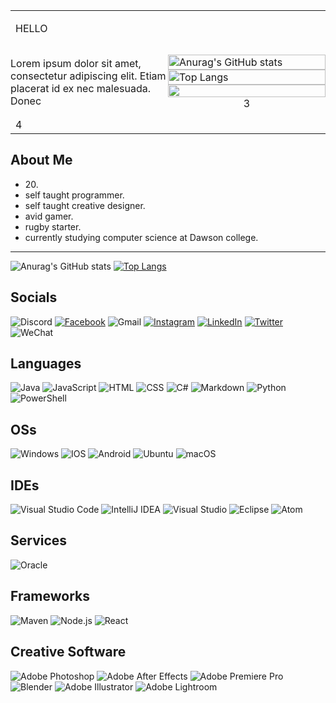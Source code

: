 <table style="width: 100%; table-layout: fixed; border-collapse: collapse; border: none;" cellspacing="0" cellpadding="0">
  <tr>
    <!-- First row with HELLO content -->
    <td colspan="2" style="border: none;">
      <p>HELLO</p>
    </td>
  </tr>
  <tr>
    <!-- Left column (50% width) -->
    <td style="border: none; width: 50%; padding: 0; margin: 0;">
      <p>Lorem ipsum dolor sit amet, consectetur adipiscing elit. Etiam placerat id ex nec malesuada. Donec </p>
    </td>
    <!-- Right column (50% width) with images -->
    <td style="border: none; width: 50%; padding: 0; margin: 0;">
      <div style="display: flex; flex-direction: column; justify-content: center; align-items: center;">
        <img src="https://github-readme-stats.vercel.app/api?username=Yu-Hua-Yang&hide=contribs,prs&show_icons=true&theme=material-palenight&hide_border=true" alt="Anurag's GitHub stats" style="width: 100%; margin: 0;">
        <img src="https://github-readme-stats.vercel.app/api/top-langs/?username=anuraghazra&layout=compact&theme=material-palenight&hide_border=true" alt="Top Langs" style="width: 100%; margin: 0;">
        <img src="https://github-readme-streak-stats.herokuapp.com/?user=Yu-Hua-Yang&theme=material-palenight&hide_border=true" style="width: 100%;>
      </div>
    </td>
  </tr>
  <tr>
    <!-- Row 3 -->
    <td colspan="2" style="border: none;">3</td>
  </tr>
  <tr>
    <!-- Row 4 -->
    <td colspan="2" style="border: none;">4</td>
  </tr>
</table>





## About Me
- 20\.
- self taught programmer.
- self taught creative designer.
- avid gamer.
- rugby starter.
- currently studying computer science at Dawson college.
---

![Anurag's GitHub stats](https://github-readme-stats.vercel.app/api?username=Yu-Hua-Yang&hide=contribs,prs&show_icons=true&theme=material-palenight&locale=cn&hide_border=true&card_width=500px)
[![Top Langs](https://github-readme-stats.vercel.app/api/top-langs/?username=anuraghazra&layout=donut&theme=material-palenight&hide_border=true&card_width=400px)](https://github.com/anuraghazra/github-readme-stats)
## Socials
<a>![Discord](https://img.shields.io/badge/Discord-%235865F2.svg?style=for-the-badge&logo=discord&logoColor=white)</a>
<a href="https://www.facebook.com/yuhua.yang.5891">![Facebook](https://img.shields.io/badge/Facebook-%231877F2.svg?style=for-the-badge&logo=Facebook&logoColor=white)</a>
<a>![Gmail](https://img.shields.io/badge/Gmail-D14836?style=for-the-badge&logo=gmail&logoColor=white)</a>
<a href="https://www.instagram.com/yuhua._yang/">![Instagram](https://img.shields.io/badge/Instagram-%23E4405F.svg?style=for-the-badge&logo=Instagram&logoColor=white)</a>
<a href="https://www.linkedin.com/in/yu-hua-yang-106929235">![LinkedIn](https://img.shields.io/badge/linkedin-%230077B5.svg?style=for-the-badge&logo=linkedin&logoColor=white)</a>
<a href="https://twitter.com/YuHuaYang10?t=bJLWyBNVY49e4_HKtXvZhg&s=09">![Twitter](https://img.shields.io/badge/Twitter-%231DA1F2.svg?style=for-the-badge&logo=Twitter&logoColor=white)</a>
<a>![WeChat](https://img.shields.io/badge/WeChat-07C160?style=for-the-badge&logo=wechat&logoColor=white)</a>

## Languages
![Java](https://img.shields.io/badge/java-%23ED8B00.svg?style=for-the-badge&logo=java&logoColor=white)
![JavaScript](https://img.shields.io/badge/JavaScript-F7DF1E?style=for-the-badge&logo=javascript&logoColor=black)
![HTML](https://img.shields.io/badge/HTML_5-E34F26?style=for-the-badge&logo=html5&logoColor=white)
![CSS](https://img.shields.io/badge/CSS_3-1572B6?style=for-the-badge&logo=css3&logoColor=white)
![C#](https://img.shields.io/badge/c%23-%23239120.svg?style=for-the-badge&logo=c-sharp&logoColor=white)
![Markdown](https://img.shields.io/badge/markdown-%23000000.svg?style=for-the-badge&logo=markdown&logoColor=white)
![Python](https://img.shields.io/badge/python-3670A0?style=for-the-badge&logo=python&logoColor=ffdd54)
![PowerShell](https://img.shields.io/badge/PowerShell-%235391FE.svg?style=for-the-badge&logo=powershell&logoColor=white)

## OSs
![Windows](https://img.shields.io/badge/Windows-0078D6?style=for-the-badge&logo=windows&logoColor=white)
![IOS](https://img.shields.io/badge/iOS-000000?style=for-the-badge&logo=ios&logoColor=white)
![Android](https://img.shields.io/badge/Android-3DDC84?style=for-the-badge&logo=android&logoColor=white)
![Ubuntu](https://img.shields.io/badge/Ubuntu-E95420?style=for-the-badge&logo=ubuntu&logoColor=white)
![macOS](https://img.shields.io/badge/mac%20os-000000?style=for-the-badge&logo=macos&logoColor=F0F0F0)

## IDEs
![Visual Studio Code](https://img.shields.io/badge/VS_Code-0078D4?style=for-the-badge&logo=visual%20studio%20code&logoColor=white)
![IntelliJ IDEA](https://img.shields.io/badge/IntelliJ_IDEA-000000.svg?style=for-the-badge&logo=intellij-idea&logoColor=white)
![Visual Studio](https://img.shields.io/badge/Visual_Studio-5C2D91?style=for-the-badge&logo=visual%20studio&logoColor=white)
![Eclipse](https://img.shields.io/badge/Eclipse-2C2255?style=for-the-badge&logo=eclipse&logoColor=white)
![Atom](https://img.shields.io/badge/Atom-%2366595C.svg?style=for-the-badge&logo=atom&logoColor=white)

## Services
![Oracle](https://img.shields.io/badge/Oracle-F80000?style=for-the-badge&logo=Oracle&logoColor=white)

## Frameworks
![Maven](https://img.shields.io/badge/maven-C71A36?style=for-the-badge&logo=apachemaven&logoColor=white)
![Node.js](https://img.shields.io/badge/Node.js-339933?style=for-the-badge&logo=nodedotjs&logoColor=white)
![React](https://img.shields.io/badge/react-%2320232a.svg?style=for-the-badge&logo=react&logoColor=%2361DAFB)

## Creative Software
![Adobe Photoshop](https://img.shields.io/badge/adobe%20photoshop-%2331A8FF.svg?style=for-the-badge&logo=adobe%20photoshop&logoColor=white)
![Adobe After Effects](https://img.shields.io/badge/Adobe%20After%20Effects-9999FF.svg?style=for-the-badge&logo=Adobe%20After%20Effects&logoColor=white)
![Adobe Premiere Pro](https://img.shields.io/badge/Adobe%20Premiere%20Pro-9999FF.svg?style=for-the-badge&logo=Adobe%20Premiere%20Pro&logoColor=white)
![Blender](https://img.shields.io/badge/blender-%23F5792A.svg?style=for-the-badge&logo=blender&logoColor=white)
![Adobe Illustrator](https://img.shields.io/badge/adobe%20illustrator-%23FF9A00.svg?style=for-the-badge&logo=adobe%20illustrator&logoColor=white)
![Adobe Lightroom](https://img.shields.io/badge/Adobe%20Lightroom-31A8FF.svg?style=for-the-badge&logo=Adobe%20Lightroom&logoColor=white)
